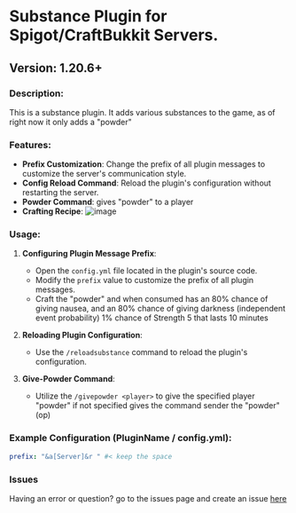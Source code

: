 # Substance Plugin for Spigot/CraftBukkit Servers.

## Version: 1.20.6+

### Description:
This is a substance plugin. It adds various substances to the game, as of right now it only adds a "powder"

### Features:
- **Prefix Customization**: Change the prefix of all plugin messages to customize the server's communication style.
- **Config Reload Command**: Reload the plugin's configuration without restarting the server.
- **Powder Command**: gives "powder" to a player
- **Crafting Recipe**: ![image](https://github.com/user-attachments/assets/52cd7ba6-0cf4-4b98-8b4d-0ccbcf716b82)


### Usage:
1. **Configuring Plugin Message Prefix**:
   - Open the `config.yml` file located in the plugin's source code.
   - Modify the `prefix` value to customize the prefix of all plugin messages.
   - Craft the "powder" and when consumed has an 80% chance of giving nausea, and an 80% chance of giving darkness (independent event probability) 1% chance of Strength 5 that lasts 10 minutes

2. **Reloading Plugin Configuration**:
   - Use the `/reloadsubstance` command to reload the plugin's configuration.

3. **Give-Powder Command**:
   - Utilize the `/givepowder <player>` to give the specified player "powder" if not specified gives the command sender the "powder" (op)

### Example Configuration (PluginName / config.yml):
```yaml
prefix: "&a[Server]&r " #< keep the space
```
### Issues
Having an error or question? go to the issues page and create an issue [here](https://github.com/IKKNIGHT/Substances/issues)
